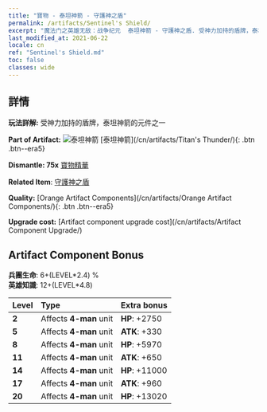 ```yaml
---
title: "寶物 - 泰坦神箭 - 守護神之盾"
permalink: /artifacts/Sentinel's Shield/
excerpt: "魔法门之英雄无敌：战争纪元  泰坦神箭 - 守護神之盾. 受神力加持的盾牌，泰坦神箭的元件之一"
last_modified_at: 2021-06-22
locale: cn
ref: "Sentinel's Shield.md"
toc: false
classes: wide
---
```




## 詳情

 **玩法詳解:** 受神力加持的盾牌，泰坦神箭的元件之一

 **Part of Artifact:** ![泰坦神箭](/images/t/icon_artifact_42.png) [泰坦神箭](/cn/artifacts/Titan's Thunder/){: .btn .btn--era5}

 **Dismantle: 75x** [寶物精華](/cn/Items/con_905/)

 **Related Item**: [守護神之盾](/cn/Items/art_157/)

 **Quality:** [Orange Artifact Components](/cn/artifacts/Orange Artifact Components/){: .btn .btn--era5}

 **Upgrade cost:** [Artifact component upgrade cost](/cn/artifacts/Artifact Component Upgrade/)

## Artifact Component Bonus

  **兵團生命**: 6+(LEVEL\*2.4) %<br/>**英雄知識**: 12+(LEVEL\*4.8)

  |  Level  | Type |    Extra bonus  | 
  |:--------|:-----|:----------------| 
  | **2** | Affects **4-man** unit | **HP**: +2750 | 
  | **5** | Affects **4-man** unit | **ATK**: +330 | 
  | **8** | Affects **4-man** unit | **HP**: +5970 | 
  | **11** | Affects **4-man** unit | **ATK**: +650 | 
  | **14** | Affects **4-man** unit | **HP**: +11000 | 
  | **17** | Affects **4-man** unit | **ATK**: +960 | 
  | **20** | Affects **4-man** unit | **HP**: +13020 | 
